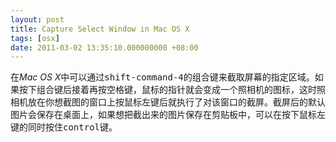 ```yaml
---
layout: post
title: Capture Select Window in Mac OS X
tags: [osx]
date: 2011-03-02 13:35:10.000000000 +08:00
---
```

在*Mac OS X*中可以通过<kbd>shift-command-4</kbd>的组合键来截取屏幕的指定区域。如果按下组合键后接着再按空格键，鼠标的指针就会变成一个照相机的图标，这时照相机放在你想截图的窗口上按鼠标左键后就执行了对该窗口的截屏。截屏后的默认图片会保存在桌面上，如果想把截出来的图片保存在剪贴板中，可以在按下鼠标左键的同时按住<kbd>control</kbd>键。

